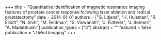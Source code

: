 +++
title = "Quantitative identification of magnetic resonance imaging features of prostate cancer response following laser ablation and radical prostatectomy"
date = 2014-01-01
authors = ["G. Litjens", "H. Huisman", "R. Elliott", "N. Shih", "M. Feldman", "S. Viswanath", "J. Fütterer", "J. Bomers", "A. Madabhushi"]
publication_types = ["3"]
abstract = ""
featured = false
publication = "*J Med Imaging*"
+++

